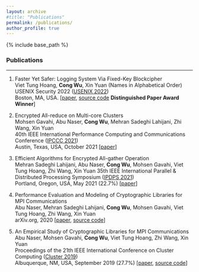 ```yaml
---
layout: archive
#title: "Publications"
permalink: /publications/
author_profile: true
---
```

{% include base_path %}


### Publications
---
1. Faster Yet Safer: Logging System Via Fixed-Key Blockcipher   
   Viet Tung Hoang, **Cong Wu**, Xin Yuan (Names in Alphabetical Order)   
   USENIX Security 2022 ([USENIX 2022](https://www.usenix.org/conference/usenixsecurity22))   
   Boston, MA, USA.  [[paper](https://www.usenix.org/system/files/sec22-hoang.pdf), [source code](https://github.com/TsongW/QuickLog) **Distinguished Paper Award Winner**] 

2. Encrypted All-reduce on Multi-core Clusters   
   Mohsen Gavahi, Abu Naser, **Cong Wu**, Mehran Sadeghi Lahijani, Zhi Wang, Xin Yuan   
   40th IEEE International Performance Computing and Communications Conference ([IPCCC 2021](https://www.ipccc.org/ipccc2021/main.php?page=1))   
   Austin, Texas, USA, October 2021 [[paper](https://ww2.cs.fsu.edu/~gavahi/publications.php_files/Encrypted_All-reduce_on_Multi-core_Clusters.pdf)]

3. Efficient Algorithms for Encrypted All-gather Operation   
   Mehran Sadeghi Lahijani, Abu Naser, **Cong Wu**, Mohsen Gavahi, Viet Tung Hoang, Zhi Wang, Xin Yuan 
   35th IEEE International Parallel &  Distributed Processing Symposium ([IPDPS 2021](https://www.ipdps.org/))   
   Portland, Oregon, USA, May 2021 (22.7%) [[paper](https://ieeexplore.ieee.org/document/9460464)] 

4. Performance Evaluation and Modeling of Cryptographic Libraries for MPI Communications   
  Abu Naser, Mehran Sadeghi Lahijani,  **Cong Wu**, Mohsen Gavahi, Viet Tung Hoang, Zhi Wang, Xin Yuan   
  arXiv.org, 2020  [[paper](https://arxiv.org/abs/2010.06139), [source code](https://github.com/abu-naser/Encrypted-MPI-Communication)]    

5. An Empirical Study of Cryptographic Libraries for MPI Communications   
  Abu Naser, Mohsen Gavahi, **Cong Wu**, Viet Tung Hoang, Zhi Wang, Xin Yuan   
  Proceedings of the 21th IEEE International Conference on Cluster Computing ([Cluster 2019](https://clustercomp.org/2019/))   
  Albuquerque, NM, USA, September 2019 (27.7%) [[paper](https://ieeexplore.ieee.org/abstract/document/8891033), [source code](https://github.com/abu-naser/Encrypted-MPI-Communication)]    
